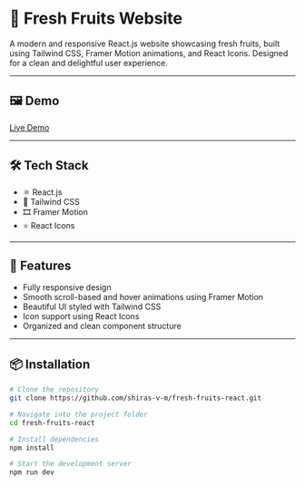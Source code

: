 # 🍓 Fresh Fruits Website

A modern and responsive React.js website showcasing fresh fruits, built using Tailwind CSS, Framer Motion animations, and React Icons. Designed for a clean and delightful user experience.

---

## 🖼️ Demo

[Live Demo](https://svm-fresh-fruits.netlify.app/) <!-- replace with actual link -->

---

## 🛠️ Tech Stack

- ⚛️ React.js
- 💨 Tailwind CSS
- 🎞️ Framer Motion
- ⭐ React Icons

---

## 📸 Features

- Fully responsive design
- Smooth scroll-based and hover animations using Framer Motion
- Beautiful UI styled with Tailwind CSS
- Icon support using React Icons
- Organized and clean component structure

---

## 📦 Installation

```bash
# Clone the repository
git clone https://github.com/shiras-v-m/fresh-fruits-react.git

# Navigate into the project folder
cd fresh-fruits-react

# Install dependencies
npm install

# Start the development server
npm run dev

